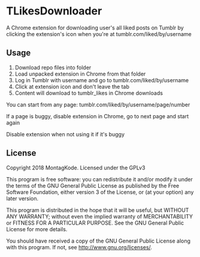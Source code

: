 # TLikesDownloader

A Chrome extension for downloading user's all liked posts on Tumblr
by clicking the extension's icon when you're at tumblr.com/liked/by/username

## Usage

1. Download repo files into folder
2. Load unpacked extension in Chrome from that folder
3. Log in Tumblr with username and go to tumblr.com/liked/by/username
4. Click at extension icon and don't leave the tab
5. Content will download to tumblr_likes in Chrome downloads

You can start from any page: tumblr.com/liked/by/username/page/number

If a page is buggy, disable extension in Chrome, go to next page and start again

Disable extension when not using it if it's buggy

## License

Copyright 2018 MontagKode. Licensed under the GPLv3

This program is free software: you can redistribute it and/or modify it under the terms of the GNU General Public License as published by the Free Software Foundation, either version 3 of the License, or (at your option) any later version.

This program is distributed in the hope that it will be useful, but WITHOUT ANY WARRANTY; without even the implied warranty of MERCHANTABILITY or FITNESS FOR A PARTICULAR PURPOSE. See the GNU General Public License for more details.

You should have received a copy of the GNU General Public License along with this program. If not, see http://www.gnu.org/licenses/.
